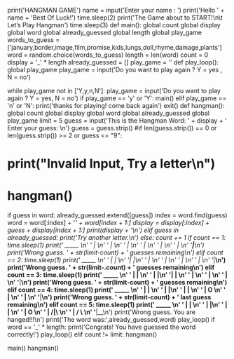 print('HANGMAN GAME')
name = input('Enter your name : ')
print('Hello ' + name + 'Best Of Luck!')
time.sleep(2)
print('The Game about to START!\n\t Let’s Play Hangman')
time.sleep(3)
def main():
 global count
global display
global word
global already_guessed
global length
global play_game
words_to_guess = ['january,border,image,film,promise,kids,lungs,doll,rhyme,damage,plants']
word = random.choice(words_to_guess)
length = len(word)
count = 0
display = '_' * length
already_guessed = []
play_game = ''
def play_loop():
 global play_game
play_game = input('Do you want to play again ? Y = yes , N = no')

while play_game not in ['Y,y,n,N']:
 play_game = input('Do you want to play again ? Y = yes, N = no')
if play_game == 'y' or 'Y':
 main()
elif play_game == 'n' or 'N':
 print('thanks for playing! come back again')
exit()
def hangman():
 global count
global display
global word
global already_guessed
global play_game
limit = 5
guess = input('This is the Hangman Word: ' + display + ' Enter your guess: \n')
guess = guess.strip()
#if len(guess.strip()) == 0 or len(guess.strip()) >= 2 or guess <= "9":
# print("Invalid Input, Try a letter\n")
# hangman()
if guess in word:
  already_guessed.extend([guess])
  index = word.find(guess)
  word = word[:index] + '_' + word[index + 1:]
  display = display[:index] + guess + display[index + 1:]
  print(display + '\n')
elif  guess in already_guessed:
  print('Try another letter.\n')
else:
  count += 1
if count == 1:
  time.sleep(1)
  print(' _____ \n'
  ' | \n'
  ' | \n'
  ' | \n'
  ' | \n'
  ' | \n'
  ' | \n'
  '__|__\n')
  print('Wrong guess. ' + str(limit-count) + ' guesses remaining\n')
elif count == 2:
  time.sleep(1)
  print(' _____ \n'
  ' | | \n'
  '| |\n'
  ' | \n'
  ' | \n'
  ' | \n'
  ' | \n'
  '_|__\n')
  print('Wrong guess. ' + str(limit-.count) + ' guesses remaining\n')
elif count == 3:
  time.sleep(1)
  print(' _____ \n'
  ' | | \n'
  ' | |\n'
  '| | \n'
  ' | \n'
  ' | \n'
  ' | \n'
  '__|__\n')
  print('Wrong guess. ' + str(limit-count) + ' guesses remaining\n')
elif count == 4:
  time.sleep(1)
  print(' _____ \n'
  ' | | \n'
  ' | |\n'
  ' | | \n'
  ' | O \n'
  ' | \n'
  ' | \n'
  '__|__\n')
  print('Wrong guess. ' + str(limit-count) + ' last guess remaining\n')
elif count == 5:
  time.sleep(1)
  print(' _____ \n'
  ' | | \n'
  ' | |\n'
  ' | | \n'
  ' | O \n'
  ' | /|\ \n'
  ' | / \ \n'
  '__|__\n')
  print('Wrong guess. You are hanged!!!\n')
  print('The word was:',already_guessed,word)
play_loop()
if word == '_' * length:
  print('Congrats! You have guessed the word correctly!')
  play_loop()
elif count != limit:
  hangman()

main()
hangman()
